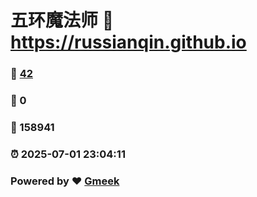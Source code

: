 # 五环魔法师 :link: https://russianqin.github.io 
### :page_facing_up: [42](https://russianqin.github.io/tag.html) 
### :speech_balloon: 0 
### :hibiscus: 158941 
### :alarm_clock: 2025-07-01 23:04:11 
### Powered by :heart: [Gmeek](https://github.com/Meekdai/Gmeek)

